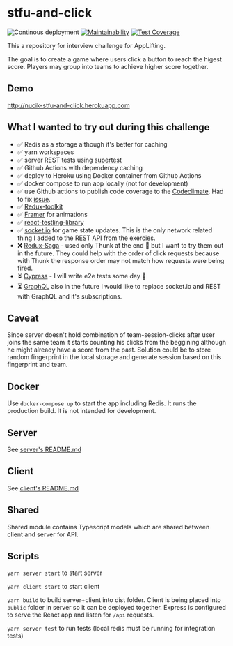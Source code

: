 # stfu-and-click

![Continous deployment](https://github.com/MartinNuc/stfu-and-click/workflows/Continous%20deployment/badge.svg)
[![Maintainability](https://api.codeclimate.com/v1/badges/ae98316dc9917595e19a/maintainability)](https://codeclimate.com/github/MartinNuc/stfu-and-click/maintainability)
[![Test Coverage](https://api.codeclimate.com/v1/badges/ae98316dc9917595e19a/test_coverage)](https://codeclimate.com/github/MartinNuc/stfu-and-click/test_coverage)

This a repository for interview challenge for AppLifting.

The goal is to create a game where users click a button to reach the higest score. Players may group into teams to achieve higher score together.

## Demo

http://nucik-stfu-and-click.herokuapp.com

## What I wanted to try out during this challenge

- ✅ Redis as a storage although it's better for caching
- ✅ yarn workspaces
- ✅ server REST tests using [supertest](https://github.com/visionmedia/supertest)
- ✅ Github Actions with dependency caching
- ✅ deploy to Heroku using Docker container from Github Actions
- ✅ docker compose to run app locally (not for development)
- ✅ use Github actions to publish code coverage to the [Codeclimate](http://codeclimate.com). Had to fix [issue](https://github.com/paambaati/codeclimate-action/issues/153).
- ✅ [Redux-toolkit](http://redux-toolkit.js.org)
- ✅ [Framer](https://www.framer.com/) for animations
- ✅ [react-testling-library](https://testing-library.com/)
- ✅ [socket.io](https://socket.io) for game state updates. This is the only network related thing I added to the REST API from the exercies.
- ❌ [Redux-Saga](https://redux-saga.js.org) - used only Thunk at the end 🙁 but I want to try them out in the future. They could help with the order of click requests because with Thunk the response order may not match how requests were being fired.
- ⏳ [Cypress](https://www.cypress.io) - I will write e2e tests some day 🙂
- ⏳ [GraphQL](https://graphql.org) also in the future I would like to replace socket.io and REST with GraphQL and it's subscriptions.

## Caveat

Since server doesn't hold combination of team-session-clicks after user joins the same team it starts counting his clicks from the beggining although he might already have a score from the past. Solution could be to store random fingerprint in the local storage and generate session based on this fingerprint and team.

## Docker

Use `docker-compose up` to start the app including Redis. It runs the production build. It is not intended for development.

## Server

See [server's README.md](./server/README.md)

## Client

See [client's README.md](./client/README.md)


## Shared

Shared module contains Typescript models which are shared between client and server for API.

## Scripts

`yarn server start` to start server

`yarn client start` to start client

`yarn build` to build server+client into dist folder. Client is being placed into `public` folder in server so it can be deployed together. Express is configured to serve the React app and listen for `/api` requests.

`yarn server test` to run tests (local redis must be running for integration tests)
